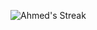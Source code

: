 
![Ahmed's Streak](https://github-readme-streak-stats.herokuapp.com/?theme=github_dark&user=ahmedkerouat&hide_border=true)
